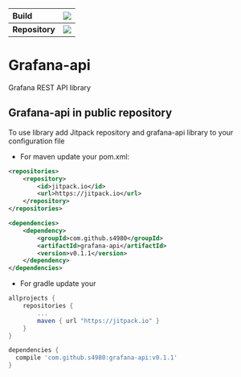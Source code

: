  **Build**      | [![](https://travis-ci.org/s4980/grafana-api.svg)](https://travis-ci.org/s4980) 
 :--------- | :---: 
 **Repository** | [![](https://jitpack.io/v/s4980/grafana-api.svg)](https://jitpack.io/#s4980/grafana-api) 
# Grafana-api
Grafana REST API library

## Grafana-api in public repository
To use library add Jitpack repository and grafana-api library to your configuration file
* For maven update your pom.xml:
```xml
<repositories>
    <repository>
        <id>jitpack.io</id>
        <url>https://jitpack.io</url>
    </repository>
</repositories>

<dependencies>
    <dependency>
        <groupId>com.github.s4980</groupId>
        <artifactId>grafana-api</artifactId>
        <version>v0.1.1</version>
    </dependency>
</dependencies>
```

* For gradle update your 
```gradle
allprojects {
	repositories {
		...
		maven { url "https://jitpack.io" }
	}
}

dependencies {
  compile 'com.github.s4980:grafana-api:v0.1.1'
}
```
